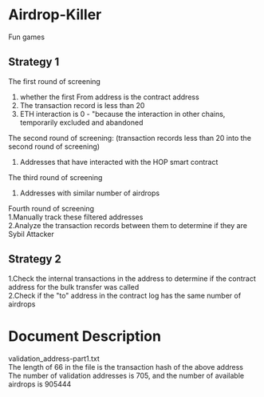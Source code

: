 # Airdrop-Killer
Fun games

## Strategy 1

The first round of screening  
1. whether the first From address is the contract address  
2. The transaction record is less than 20  
3. ETH interaction is 0 - "because the interaction in other chains, temporarily excluded and abandoned  

The second round of screening: (transaction records less than 20 into the second round of screening)  
1. Addresses that have interacted with the HOP smart contract  

The third round of screening  
1. Addresses with similar number of airdrops  

Fourth round of screening  
1.Manually track these filtered addresses  
2.Analyze the transaction records between them to determine if they are Sybil Attacker  

## Strategy 2

1.Check the internal transactions in the address to determine if the contract address for the bulk transfer was called  
2.Check if the "to" address in the contract log has the same number of airdrops  

# Document Description
validation_address-part1.txt  
The length of 66 in the file is the transaction hash of the above address  
The number of validation addresses is 705, and the number of available airdrops is 905444  
